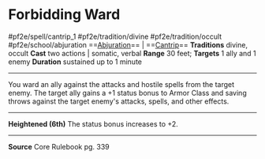 # Forbidding Ward
#pf2e/spell/cantrip_1 #pf2e/tradition/divine #pf2e/tradition/occult #pf2e/school/abjuration
==[Abjuration](../../../Traits/Abjuration.md)== | ==[Cantrip](../../../Traits/Cantrip.md)==
**Traditions** divine, occult
**Cast** two actions | somatic, verbal
**Range** 30 feet; **Targets** 1 ally and 1 enemy
**Duration** sustained up to 1 minute

---
You ward an ally against the attacks and hostile spells from the target enemy. The target ally gains a +1 status bonus to Armor Class and saving throws against the target enemy's attacks, spells, and other effects.

---
**Heightened (6th)** The status bonus increases to +2.

---
**Source** Core Rulebook pg. 339